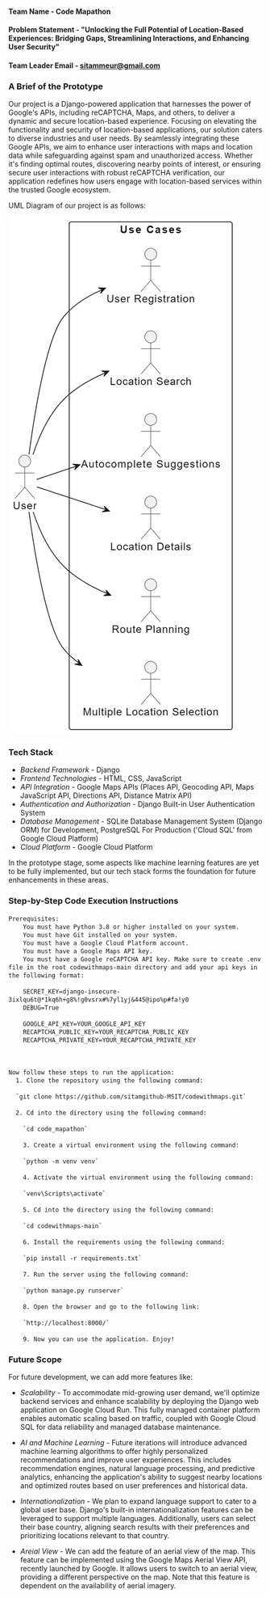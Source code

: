 #### Team Name - Code Mapathon

#### Problem Statement - "Unlocking the Full Potential of Location-Based Experiences: Bridging Gaps, Streamlining Interactions, and Enhancing User Security"

#### Team Leader Email - <sitammeur@gmail.com>

### A Brief of the Prototype

Our project is a Django-powered application that harnesses the power of Google's APIs, including reCAPTCHA, Maps, and others, to deliver a dynamic and secure location-based experience. Focusing on elevating the functionality and security of location-based applications, our solution caters to diverse industries and user needs. By seamlessly integrating these Google APIs, we aim to enhance user interactions with maps and location data while safeguarding against spam and unauthorized access. Whether it's finding optimal routes, discovering nearby points of interest, or ensuring secure user interactions with robust reCAPTCHA verification, our application redefines how users engage with location-based services within the trusted Google ecosystem.

UML Diagram of our project is as follows:

![UML Diagram](uml-diagram.png)

### Tech Stack

- _Backend Framework -_ Django
- _Frontend Technologies -_ HTML, CSS, JavaScript
- _API Integration -_ Google Maps APIs (Places API, Geocoding API, Maps JavaScript API, Directions API, Distance Matrix API)
- _Authentication and Authorization -_ Django Built-in User Authentication System
- _Database Management -_ SQLite Database Management System (Django ORM) for Development, PostgreSQL For Production ('Cloud SQL' from Google Cloud Platform)
- _Cloud Platform -_ Google Cloud Platform

In the prototype stage, some aspects like machine learning features are yet to be fully implemented, but our tech stack forms the foundation for future enhancements in these areas.

### Step-by-Step Code Execution Instructions

    Prerequisites:
        You must have Python 3.8 or higher installed on your system.
        You must have Git installed on your system.
        You must have a Google Cloud Platform account.
        You must have a Google Maps API key.
        You must have a Google reCAPTCHA API key. Make sure to create .env file in the root codewithmaps-main directory and add your api keys in the following format:

        SECRET_KEY=django-insecure-3ixlqu6t@*1kq6h+g8%!g0vsrx#%7yl1yj&445@ipo%p#fa!y0
        DEBUG=True

        GOOGLE_API_KEY=YOUR_GOOGLE_API_KEY
        RECAPTCHA_PUBLIC_KEY=YOUR_RECAPTCHA_PUBLIC_KEY
        RECAPTCHA_PRIVATE_KEY=YOUR_RECAPTCHA_PRIVATE_KEY



    Now follow these steps to run the application:
      1. Clone the repository using the following command:

      `git clone https://github.com/sitamgithub-MSIT/codewithmaps.git`

      2. Cd into the directory using the following command:

        `cd code_mapathon`

        3. Create a virtual environment using the following command:

        `python -m venv venv`

        4. Activate the virtual environment using the following command:

        `venv\Scripts\activate`

        5. Cd into the directory using the following command:

        `cd codewithmaps-main`

        6. Install the requirements using the following command:

        `pip install -r requirements.txt`

        7. Run the server using the following command:

        `python manage.py runserver`

        8. Open the browser and go to the following link:

        `http://localhost:8000/`

        9. Now you can use the application. Enjoy!

### Future Scope

For future development, we can add more features like:

- _Scalability -_ To accommodate mid-growing user demand, we'll optimize backend services and enhance scalability by deploying the Django web application on Google Cloud Run. This fully managed container platform enables automatic scaling based on traffic, coupled with Google Cloud SQL for data reliability and managed database maintenance.

- _AI and Machine Learning -_ Future iterations will introduce advanced machine learning algorithms to offer highly personalized recommendations and improve user experiences. This includes recommendation engines, natural language processing, and predictive analytics, enhancing the application's ability to suggest nearby locations and optimized routes based on user preferences and historical data.

- _Internationalization -_ We plan to expand language support to cater to a global user base. Django's built-in internationalization features can be leveraged to support multiple languages. Additionally, users can select their base country, aligning search results with their preferences and prioritizing locations relevant to that country.

- _Areial View -_ We can add the feature of an aerial view of the map. This feature can be implemented using the Google Maps Aerial View API, recently launched by Google. It allows users to switch to an aerial view, providing a different perspective on the map. Note that this feature is dependent on the availability of aerial imagery.
